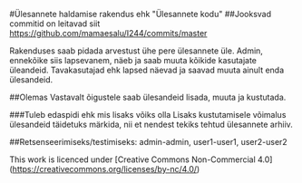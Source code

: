 #Ülesannete haldamise rakendus ehk "Ülesannete kodu"
##Jooksvad commitid on leitavad siit https://github.com/mamaesalu/I244/commits/master

Rakenduses saab pidada arvestust ühe pere ülesannete üle. Admin, ennekõike siis lapsevanem, näeb ja saab muuta kõikide kasutajate üleandeid. Tavakasutajad ehk lapsed näevad ja saavad muuta ainult enda ülesandeid.

##Olemas
Vastavalt õigustele saab ülesandeid lisada, muuta ja kustutada.

###Tuleb edaspidi ehk mis lisaks võiks olla 
Lisaks kustutamisele võimalus ülesandeid täidetuks märkida, nii et nendest tekiks tehtud ülesannete arhiiv.

##Retsenseerimiseks/testimiseks:
admin-admin, user1-user1, user2-user2

This work is licenced under [Creative Commons Non-Commercial 4.0] (https://creativecommons.org/licenses/by-nc/4.0/)

